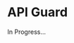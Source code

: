 # API Guard

In Progress...

<!---
# API Guard
Short description and motivation.

## Usage
How to use my plugin.

## Installation
Add this line to your application's Gemfile:

```ruby
gem 'api_guard'
```

And then execute:
```bash
$ bundle
```

Or install it yourself as:
```bash
$ gem install api_guard
```

## Contributing
Contribution directions go here.

## License
The gem is available as open source under the terms of the [MIT License](http://opensource.org/licenses/MIT).
-->
